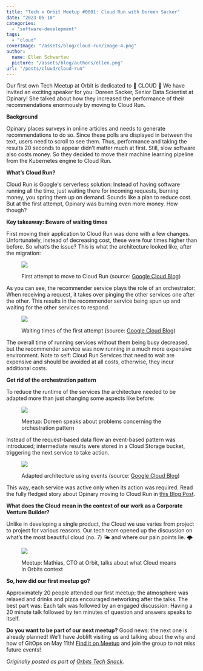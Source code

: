```yaml
---
title: "Tech x Orbit Meetup #0001: Cloud Run with Doreen Sacker"
date: "2023-05-10"
categories:
  - "software-development"
tags:
  - "cloud"
coverImage: "/assets/blog/cloud-run/image-4.png"
author:
  name: Ellen Schwartau
  picture: "/assets/blog/authors/ellen.png"
url: "/posts/cluud/cloud-run"
---
```


Our first own Tech Meetup at Orbit is dedicated to 🥁 CLOUD 🥁 We have invited an exciting speaker for you: Doreen Sacker, Senior Data Scientist at Opinary! She talked about how they increased the performance of their recommendations enormously by moving to Cloud Run.

**Background**

Opinary places surveys in online articles and needs to generate recommendations to do so. Since these polls are displayed in between the text, users need to scroll to see them. Thus, performance and taking the results 20 seconds to appear didn’t matter much at first. Still, slow software also costs money. So they decided to move their machine learning pipeline from the Kubernetes engine to Cloud Run.

**What’s Cloud Run?**

Cloud Run is Google's serverless solution: Instead of having software running all the time, just waiting there for incoming requests, burning money, you spring them up on demand. Sounds like a plan to reduce cost. But at the first attempt, Opinary was burning even more money. How though?

**Key takeaway: Beware of waiting times**

First moving their application to Cloud Run was done with a few changes. Unfortunately, instead of decreasing cost, these were four times higher than before. So what’s the issue? This is what the architecture looked like, after the migration:

<figure>

![](https://ellenschwartau.files.wordpress.com/2023/05/image-2.png?w=1024)

<figcaption>

First attempt to move to Cloud Run (source: [Google Cloud Blog](https://cloud.google.com/blog/topics/developers-practitioners/opinary-generates-recommendations-faster-cloud-run?hl=en))

</figcaption>

</figure>

As you can see, the recommender service plays the role of an orchestrator: When receiving a request, it takes over pinging the other services one after the other. This results in the recommender service being spun up and waiting for the other services to respond.

<figure>

![](https://ellenschwartau.files.wordpress.com/2023/05/image.png?w=1024)

<figcaption>

Waiting times of the first attempt (source: [Google Cloud Blog](https://cloud.google.com/blog/topics/developers-practitioners/opinary-generates-recommendations-faster-cloud-run?hl=en))

</figcaption>

</figure>

The overall time of running services without them being busy decreased, but the recommender service was now running in a much more expensive environment. Note to self: Cloud Run Services that need to wait are expensive and should be avoided at all costs, otherwise, they incur additional costs.

**Get rid of the orchestration pattern**

To reduce the runtime of the services the architecture needed to be adapted more than just changing some aspects like before:

<figure>

![](https://ellenschwartau.files.wordpress.com/2023/05/image-1.png?w=964)

<figcaption>

Meetup: Doreen speaks about problems concerning the orchestration pattern

</figcaption>

</figure>

Instead of the request-based data flow an event-based pattern was introduced; intermediate results were stored in a Cloud Storage bucket, triggering the next service to take action.

<figure>

![](https://ellenschwartau.files.wordpress.com/2023/05/image-3.png?w=1024)

<figcaption>

Adapted architecture using events (source: [Google Cloud Blog](https://cloud.google.com/blog/topics/developers-practitioners/opinary-generates-recommendations-faster-cloud-run?hl=en))

</figcaption>

</figure>

This way, each service was active only when its action was required. Read the fully fledged story about Opinary moving to Cloud Run in [this Blog Post](https://cloud.google.com/blog/topics/developers-practitioners/opinary-generates-recommendations-faster-cloud-run?hl=en).

**What does the Cloud mean in the context of our work as a Corporate Venture Builder?**

Unlike in developing a single product, the Cloud we use varies from project to project for various reasons. Our tech team opened up the discussion on what’s the most beautiful cloud (no. 7) 🌤️ and where our pain points lie. 🌩️

<figure>

![](https://ellenschwartau.files.wordpress.com/2023/05/image-5.png?w=885)

<figcaption>

Meetup: Mathias, CTO at Orbit, talks about what Cloud means in Orbits context

</figcaption>

</figure>

**So, how did our first meetup go?**

Approximately 20 people attended our first meetup; the atmosphere was relaxed and drinks and pizza encouraged networking after the talks. The best part was: Each talk was followed by an engaged discussion: Having a 20 minute talk followed by ten minutes of question and answers speaks to itself.

**Do you want to be part of our next meetup?** Good news: the next one is already planned! We’ll have Joblift visiting us and talking about the why and how of GitOps on May 11th! [Find it on Meetup](https://www.meetup.com/de-DE/tech-x-orbit/events/291436063/) and join the group to not miss future events!

_Originally posted as part of [Orbits Tech Snack](https://techsnack.orbitdigital.de/posts/orbit-meetup-cloud-run)._

